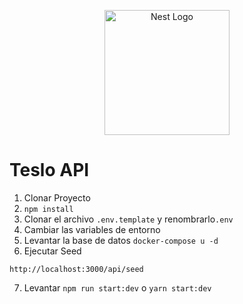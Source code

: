 <p align="center">
  <a href="http://nestjs.com/" target="blank"><img src="https://nestjs.com/img/logo-small.svg" width="200" alt="Nest Logo" /></a>
</p>

# Teslo API

1. Clonar Proyecto
2. `npm install`
3. Clonar el archivo `.env.template` y renombrarlo`.env`
4. Cambiar las variables de entorno
5. Levantar la base de datos
   `docker-compose u -d`
6. Ejecutar Seed

```
http://localhost:3000/api/seed

```

7. Levantar `npm run start:dev` o `yarn start:dev`
